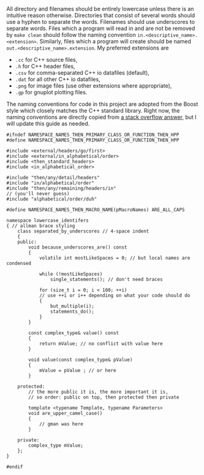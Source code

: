 All directory and filenames should be entirely lowercase unless there is an intuitive reason otherwise. Directories that consist of several words should use a hyphen to separate the words. Filenames should use underscores to separate words. 
Files which a program will read in and are not be removed by ``make clean`` should follow the naming convention ``in.<descriptive_name>.<extension>``. Similarly, files which a program will create should be named ``out.<descriptive_name>.extension``. My preferred extensions are
- ``.cc`` for C++ source files,
- ``.h`` for C++ header files,
- ``.csv`` for comma-separated C++ io datafiles (default),
- ``.dat`` for all other C++ io datafiles,
- ``.png`` for image files (use other extensions where appropriate),
- ``.gp`` for gnuplot plotting files.

The naming conventions for code in this project are adopted from the Boost style which closely matches the C++ standard library. Right now, the naming conventions are directly copied from [a stack overflow answer](https://stackoverflow.com/questions/3706379/what-is-a-good-naming-convention-for-vars-methods-etc-in-c), but I will update this guide as needed. 

```
#ifndef NAMESPACE_NAMES_THEN_PRIMARY_CLASS_OR_FUNCTION_THEN_HPP
#define NAMESPACE_NAMES_THEN_PRIMARY_CLASS_OR_FUNCTION_THEN_HPP

#include <external/headers/go/first>
#include <external/in_alphabetical/order>
#include <then_standard_headers>
#include <in_alphabetical_order>

#include "then/any/detail/headers"
#include "in/alphabetical/order"
#include "then/any/remaining/headers/in"
// (you'll never guess)
#include "alphabetical/order/duh"

#define NAMESPACE_NAMES_THEN_MACRO_NAME(pMacroNames) ARE_ALL_CAPS

namespace lowercase_identifers
{ // allman brace styling
    class separated_by_underscores // 4-space indent
    {
    public:
        void because_underscores_are() const
        {
            volatile int mostLikeSpaces = 0; // but local names are condensed

            while (!mostLikeSpaces)
                single_statements(); // don't need braces

            for (size_t i = 0; i < 100; ++i)
            // use ++i or i++ depending on what your code should do
            {
                but_multiple(i);
                statements_do();
            }             
        }

        const complex_type& value() const
        {
            return mValue; // no conflict with value here
        }

        void value(const complex_type& pValue)
        {
            mValue = pValue ; // or here
        }

    protected:
        // the more public it is, the more important it is,
        // so order: public on top, then protected then private

        template <typename Template, typename Parameters>
        void are_upper_camel_case()
        {
            // gman was here                
        }

    private:
        complex_type mValue;
    };
}

#endif
```


